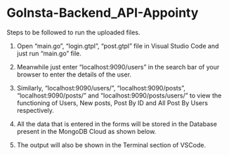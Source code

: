 # GoInsta-Backend_API-Appointy

Steps to be followed to run the uploaded files.

1)	Open “main.go”, “login.gtpl”, “post.gtpl”  file in Visual Studio Code and just run “main.go” file.

2)	Meanwhile just enter “localhost:9090/users” in the search bar of your browser to enter the details of the user.

3)	Similarly, “localhost:9090/users/”, “localhost:9090/posts”, “localhost:9090/posts/” and “localhost:9090/posts/users/” to view the functioning of Users, New posts, Post By ID and All Post By Users respectively.

4)	All the data that is entered in the forms will be stored in the Database present in the MongoDB Cloud as shown below.

5)	The output will also be shown in the Terminal section of VSCode.
